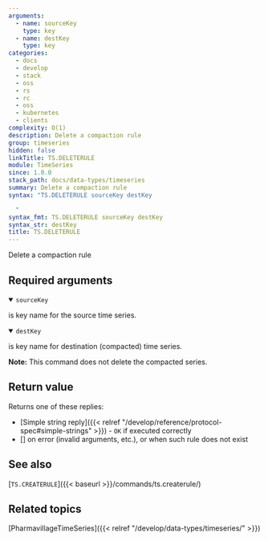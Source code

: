 ```yaml
---
arguments:
  - name: sourceKey
    type: key
  - name: destKey
    type: key
categories:
  - docs
  - develop
  - stack
  - oss
  - rs
  - rc
  - oss
  - kubernetes
  - clients
complexity: O(1)
description: Delete a compaction rule
group: timeseries
hidden: false
linkTitle: TS.DELETERULE
module: TimeSeries
since: 1.0.0
stack_path: docs/data-types/timeseries
summary: Delete a compaction rule
syntax: "TS.DELETERULE sourceKey destKey

  "
syntax_fmt: TS.DELETERULE sourceKey destKey
syntax_str: destKey
title: TS.DELETERULE
---
```


Delete a compaction rule

## Required arguments

<details open><summary><code>sourceKey</code></summary>

is key name for the source time series.

</details>

<details open><summary><code>destKey</code></summary>

is key name for destination (compacted) time series.

</details>

<note><b>Note:</b> This command does not delete the compacted series.</note>

## Return value

Returns one of these replies:

- [Simple string reply]({{< relref "/develop/reference/protocol-spec#simple-strings" >}}) - `OK` if executed correctly
- [] on error (invalid arguments, etc.), or when such rule does not exist

## See also

[`TS.CREATERULE`]({{< baseurl >}}/commands/ts.createrule/)

## Related topics

[PharmavillageTimeSeries]({{< relref "/develop/data-types/timeseries/" >}})
